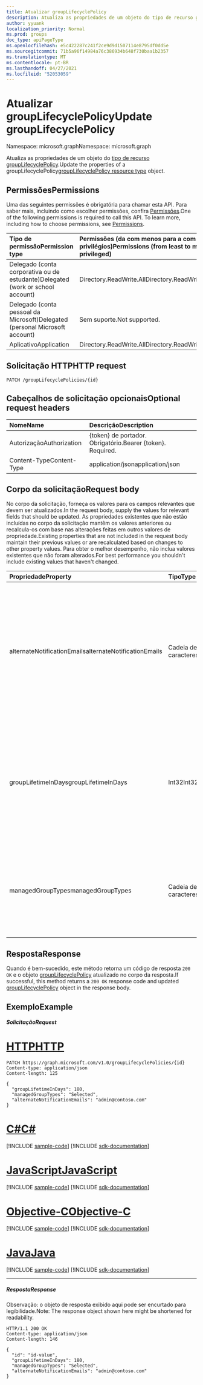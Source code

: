 ```yaml
---
title: Atualizar groupLifecyclePolicy
description: Atualiza as propriedades de um objeto do tipo de recurso groupLifecyclePolicy.
author: yyuank
localization_priority: Normal
ms.prod: groups
doc_type: apiPageType
ms.openlocfilehash: e5c422287c241f2ce9d9d1507114e8795df0dd5e
ms.sourcegitcommit: 71b5a96f14984a76c386934b648f730baa1b2357
ms.translationtype: MT
ms.contentlocale: pt-BR
ms.lasthandoff: 04/27/2021
ms.locfileid: "52053059"
---
```

# <a name="update-grouplifecyclepolicy"></a><span data-ttu-id="18a1c-103">Atualizar groupLifecyclePolicy</span><span class="sxs-lookup"><span data-stu-id="18a1c-103">Update groupLifecyclePolicy</span></span>

<span data-ttu-id="18a1c-104">Namespace: microsoft.graph</span><span class="sxs-lookup"><span data-stu-id="18a1c-104">Namespace: microsoft.graph</span></span>

<span data-ttu-id="18a1c-105">Atualiza as propriedades de um objeto do [tipo de recurso groupLifecyclePolicy](../resources/grouplifecyclepolicy.md).</span><span class="sxs-lookup"><span data-stu-id="18a1c-105">Update the properties of a groupLifecyclePolicy[groupLifecyclePolicy resource type](../resources/grouplifecyclepolicy.md) object.</span></span>

## <a name="permissions"></a><span data-ttu-id="18a1c-106">Permissões</span><span class="sxs-lookup"><span data-stu-id="18a1c-106">Permissions</span></span>

<span data-ttu-id="18a1c-p101">Uma das seguintes permissões é obrigatória para chamar esta API. Para saber mais, incluindo como escolher permissões, confira [Permissões](/graph/permissions-reference).</span><span class="sxs-lookup"><span data-stu-id="18a1c-p101">One of the following permissions is required to call this API. To learn more, including how to choose permissions, see [Permissions](/graph/permissions-reference).</span></span>
 
|<span data-ttu-id="18a1c-109">Tipo de permissão</span><span class="sxs-lookup"><span data-stu-id="18a1c-109">Permission type</span></span>      | <span data-ttu-id="18a1c-110">Permissões (da com menos para a com mais privilégios)</span><span class="sxs-lookup"><span data-stu-id="18a1c-110">Permissions (from least to most privileged)</span></span>              |
|:--------------------|:---------------------------------------------------------|
|<span data-ttu-id="18a1c-111">Delegado (conta corporativa ou de estudante)</span><span class="sxs-lookup"><span data-stu-id="18a1c-111">Delegated (work or school account)</span></span> | <span data-ttu-id="18a1c-112">Directory.ReadWrite.All</span><span class="sxs-lookup"><span data-stu-id="18a1c-112">Directory.ReadWrite.All</span></span>    |
|<span data-ttu-id="18a1c-113">Delegado (conta pessoal da Microsoft)</span><span class="sxs-lookup"><span data-stu-id="18a1c-113">Delegated (personal Microsoft account)</span></span> | <span data-ttu-id="18a1c-114">Sem suporte.</span><span class="sxs-lookup"><span data-stu-id="18a1c-114">Not supported.</span></span>    |
|<span data-ttu-id="18a1c-115">Aplicativo</span><span class="sxs-lookup"><span data-stu-id="18a1c-115">Application</span></span> | <span data-ttu-id="18a1c-116">Directory.ReadWrite.All</span><span class="sxs-lookup"><span data-stu-id="18a1c-116">Directory.ReadWrite.All</span></span> |

## <a name="http-request"></a><span data-ttu-id="18a1c-117">Solicitação HTTP</span><span class="sxs-lookup"><span data-stu-id="18a1c-117">HTTP request</span></span>
<!-- { "blockType": "ignored" } -->
```http
PATCH /groupLifecyclePolicies/{id}
```
## <a name="optional-request-headers"></a><span data-ttu-id="18a1c-118">Cabeçalhos de solicitação opcionais</span><span class="sxs-lookup"><span data-stu-id="18a1c-118">Optional request headers</span></span>
| <span data-ttu-id="18a1c-119">Nome</span><span class="sxs-lookup"><span data-stu-id="18a1c-119">Name</span></span> | <span data-ttu-id="18a1c-120">Descrição</span><span class="sxs-lookup"><span data-stu-id="18a1c-120">Description</span></span> |
|:-----------|:-----------|
| <span data-ttu-id="18a1c-121">Autorização</span><span class="sxs-lookup"><span data-stu-id="18a1c-121">Authorization</span></span> | <span data-ttu-id="18a1c-p102">{token} de portador. Obrigatório.</span><span class="sxs-lookup"><span data-stu-id="18a1c-p102">Bearer {token}. Required.</span></span> |
| <span data-ttu-id="18a1c-124">Content-Type</span><span class="sxs-lookup"><span data-stu-id="18a1c-124">Content-Type</span></span>  | <span data-ttu-id="18a1c-125">application/json</span><span class="sxs-lookup"><span data-stu-id="18a1c-125">application/json</span></span>  |

## <a name="request-body"></a><span data-ttu-id="18a1c-126">Corpo da solicitação</span><span class="sxs-lookup"><span data-stu-id="18a1c-126">Request body</span></span>

<span data-ttu-id="18a1c-127">No corpo da solicitação, forneça os valores para os campos relevantes que devem ser atualizados.</span><span class="sxs-lookup"><span data-stu-id="18a1c-127">In the request body, supply the values for relevant fields that should be updated.</span></span> <span data-ttu-id="18a1c-128">As propriedades existentes que não estão incluídas no corpo da solicitação mantêm os valores anteriores ou recalcula-os com base nas alterações feitas em outros valores de propriedade.</span><span class="sxs-lookup"><span data-stu-id="18a1c-128">Existing properties that are not included in the request body maintain their previous values or are recalculated based on changes to other property values.</span></span> <span data-ttu-id="18a1c-129">Para obter o melhor desempenho, não inclua valores existentes que não foram alterados.</span><span class="sxs-lookup"><span data-stu-id="18a1c-129">For best performance you shouldn't include existing values that haven't changed.</span></span>

| <span data-ttu-id="18a1c-130">Propriedade</span><span class="sxs-lookup"><span data-stu-id="18a1c-130">Property</span></span> | <span data-ttu-id="18a1c-131">Tipo</span><span class="sxs-lookup"><span data-stu-id="18a1c-131">Type</span></span> | <span data-ttu-id="18a1c-132">Descrição</span><span class="sxs-lookup"><span data-stu-id="18a1c-132">Description</span></span> |
|:---------------|:--------|:----------|
|<span data-ttu-id="18a1c-133">alternateNotificationEmails</span><span class="sxs-lookup"><span data-stu-id="18a1c-133">alternateNotificationEmails</span></span>|<span data-ttu-id="18a1c-134">Cadeia de caracteres</span><span class="sxs-lookup"><span data-stu-id="18a1c-134">String</span></span>| <span data-ttu-id="18a1c-135">Lista de endereços de email para o envio de notificações para grupos sem proprietários.</span><span class="sxs-lookup"><span data-stu-id="18a1c-135">List of email address to send notifications for groups without owners.</span></span> <span data-ttu-id="18a1c-136">É possível definir vários endereços de email separando-os com ponto-e-vírgula.</span><span class="sxs-lookup"><span data-stu-id="18a1c-136">Multiple email address can be defined by separating email address with a semicolon.</span></span> |
|<span data-ttu-id="18a1c-137">groupLifetimeInDays</span><span class="sxs-lookup"><span data-stu-id="18a1c-137">groupLifetimeInDays</span></span>|<span data-ttu-id="18a1c-138">Int32</span><span class="sxs-lookup"><span data-stu-id="18a1c-138">Int32</span></span>| <span data-ttu-id="18a1c-139">Número de dias antes que um grupo expire e precise ser renovado.</span><span class="sxs-lookup"><span data-stu-id="18a1c-139">Number of days before a group expires and needs to be renewed.</span></span> <span data-ttu-id="18a1c-140">Após renová-lo, o período de validade é estendido de acordo com o número de dias definido.</span><span class="sxs-lookup"><span data-stu-id="18a1c-140">Once renewed, the group expiration is extended by the number of days defined.</span></span> |
|<span data-ttu-id="18a1c-141">managedGroupTypes</span><span class="sxs-lookup"><span data-stu-id="18a1c-141">managedGroupTypes</span></span>|<span data-ttu-id="18a1c-142">Cadeia de caracteres</span><span class="sxs-lookup"><span data-stu-id="18a1c-142">String</span></span>| <span data-ttu-id="18a1c-143">O tipo de grupo ao qual se aplica a política de expiração.</span><span class="sxs-lookup"><span data-stu-id="18a1c-143">The group type for which the expiration policy applies.</span></span> <span data-ttu-id="18a1c-144">Os valores possíveis são **All**, **Selected** ou **None**.</span><span class="sxs-lookup"><span data-stu-id="18a1c-144">Possible values are **All**, **Selected** or **None**.</span></span> |

## <a name="response"></a><span data-ttu-id="18a1c-145">Resposta</span><span class="sxs-lookup"><span data-stu-id="18a1c-145">Response</span></span>

<span data-ttu-id="18a1c-146">Quando é bem-sucedido, este método retorna um código de resposta `200 OK` e o objeto [groupLifecyclePolicy](../resources/grouplifecyclepolicy.md) atualizado no corpo da resposta.</span><span class="sxs-lookup"><span data-stu-id="18a1c-146">If successful, this method returns a `200 OK` response code and updated [groupLifecyclePolicy](../resources/grouplifecyclepolicy.md) object in the response body.</span></span>
## <a name="example"></a><span data-ttu-id="18a1c-147">Exemplo</span><span class="sxs-lookup"><span data-stu-id="18a1c-147">Example</span></span>

##### <a name="request"></a><span data-ttu-id="18a1c-148">Solicitação</span><span class="sxs-lookup"><span data-stu-id="18a1c-148">Request</span></span>


# <a name="http"></a>[<span data-ttu-id="18a1c-149">HTTP</span><span class="sxs-lookup"><span data-stu-id="18a1c-149">HTTP</span></span>](#tab/http)
<!-- {
  "blockType": "request",
  "name": "update_grouplifecyclepolicy"
}-->
```http
PATCH https://graph.microsoft.com/v1.0/groupLifecyclePolicies/{id}
Content-type: application/json
Content-length: 125

{
  "groupLifetimeInDays": 180,
  "managedGroupTypes": "Selected",
  "alternateNotificationEmails": "admin@contoso.com"
}
```
# <a name="c"></a>[<span data-ttu-id="18a1c-150">C#</span><span class="sxs-lookup"><span data-stu-id="18a1c-150">C#</span></span>](#tab/csharp)
[!INCLUDE [sample-code](../includes/snippets/csharp/update-grouplifecyclepolicy-csharp-snippets.md)]
[!INCLUDE [sdk-documentation](../includes/snippets/snippets-sdk-documentation-link.md)]

# <a name="javascript"></a>[<span data-ttu-id="18a1c-151">JavaScript</span><span class="sxs-lookup"><span data-stu-id="18a1c-151">JavaScript</span></span>](#tab/javascript)
[!INCLUDE [sample-code](../includes/snippets/javascript/update-grouplifecyclepolicy-javascript-snippets.md)]
[!INCLUDE [sdk-documentation](../includes/snippets/snippets-sdk-documentation-link.md)]

# <a name="objective-c"></a>[<span data-ttu-id="18a1c-152">Objective-C</span><span class="sxs-lookup"><span data-stu-id="18a1c-152">Objective-C</span></span>](#tab/objc)
[!INCLUDE [sample-code](../includes/snippets/objc/update-grouplifecyclepolicy-objc-snippets.md)]
[!INCLUDE [sdk-documentation](../includes/snippets/snippets-sdk-documentation-link.md)]

# <a name="java"></a>[<span data-ttu-id="18a1c-153">Java</span><span class="sxs-lookup"><span data-stu-id="18a1c-153">Java</span></span>](#tab/java)
[!INCLUDE [sample-code](../includes/snippets/java/update-grouplifecyclepolicy-java-snippets.md)]
[!INCLUDE [sdk-documentation](../includes/snippets/snippets-sdk-documentation-link.md)]

---

##### <a name="response"></a><span data-ttu-id="18a1c-154">Resposta</span><span class="sxs-lookup"><span data-stu-id="18a1c-154">Response</span></span>
<span data-ttu-id="18a1c-155">Observação: o objeto de resposta exibido aqui pode ser encurtado para legibilidade.</span><span class="sxs-lookup"><span data-stu-id="18a1c-155">Note: The response object shown here might be shortened for readability.</span></span> 
<!-- {
  "blockType": "response",
  "truncated": true,
  "@odata.type": "microsoft.graph.groupLifecyclePolicy"
} -->
```http
HTTP/1.1 200 OK
Content-type: application/json
Content-length: 146

{
  "id": "id-value",
  "groupLifetimeInDays": 180,
  "managedGroupTypes": "Selected",
  "alternateNotificationEmails": "admin@contoso.com"
}
```

<!-- uuid: 8fcb5dbc-d5aa-4681-8e31-b001d5168d79
2015-10-25 14:57:30 UTC -->
<!-- {
  "type": "#page.annotation",
  "description": "Update groupLifecyclePolicy",
  "keywords": "",
  "section": "documentation",
  "tocPath": "",
  "suppressions": [
  ]
}-->

